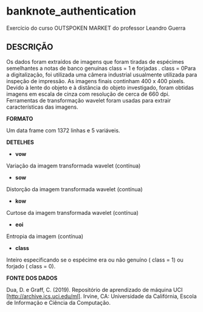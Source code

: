 # banknote_authentication
Exercício do curso OUTSPOKEN MARKET do professor Leandro Guerra

## **DESCRIÇÃO**

Os dados foram extraídos de imagens que foram tiradas de espécimes semelhantes a notas de banco genuínas class = 1 e forjadas . class = 0Para a digitalização, foi utilizada uma câmera industrial usualmente utilizada para inspeção de impressão. As imagens finais continham 400 x 400 pixels. Devido à lente do objeto e à distância do objeto investigado, foram obtidas imagens em escala de cinza com resolução de cerca de 660 dpi. Ferramentas de transformação wavelet foram usadas para extrair características das imagens.

**FORMATO**

Um data frame com 1372 linhas e 5 variáveis.


**DETELHES**


- **vow**

Variação da imagem transformada wavelet (contínua)

- **sow**

Distorção da imagem transformada wavelet (contínua)

- **kow**

Curtose da imagem transformada wavelet (contínua)

- **eoi**

Entropia da imagem (contínua)

- **class**

Inteiro especificando se o espécime era ou não genuíno ( class = 1) ou forjado ( class = 0).

**FONTE DOS DADOS**

Dua, D. e Graff, C. (2019). Repositório de aprendizado de máquina UCI [http://archive.ics.uci.edu/ml]. Irvine, CA: Universidade da Califórnia, Escola de Informação e Ciência da Computação.


